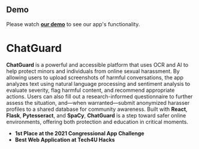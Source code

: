 ## Demo  
Please watch **[our demo](https://www.youtube.com/watch?v=ybEy9ixKy70&ab_channel=AryamanKukal%28ARK%29)** to see our app's functionality.

# **ChatGuard**

**ChatGuard** is a powerful and accessible platform that uses OCR and AI to help protect minors and individuals from online sexual harassment. By allowing users to upload screenshots of harmful conversations, the app analyzes text using natural language processing and sentiment analysis to evaluate severity, flag harmful content, and recommend appropriate actions. Users can also fill out a research-informed questionnaire to further assess the situation, and—when warranted—submit anonymized harasser profiles to a shared database for community awareness. Built with **React**, **Flask**, **Pytesseract**, and **SpaCy**, **ChatGuard** is a step toward safer online environments, offering both protection and education in critical moments.

* **1st Place at the 2021 Congressional App Challenge**  
* **Best Web Application at Tech4U Hacks**
